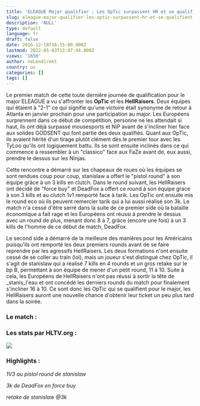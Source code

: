 ```yaml
---
title: 'ELEAGUE Major qualifier : Les OpTic surpassent HR et se qualifient'
slug: eleague-major-qualifier-les-optic-surpassent-hr-et-se-qualifient
description: 'NULL'
type: default
language: fr
draft: false
date: 2016-12-18T16:15:00.000Z
lastmod: 2022-05-03T13:07:44.000Z
views: '1650'
author: neLendirekt
country: us
categories: []
tags: []
---
```

Le premier match de cette toute dernière journée de qualification pour le major ELEAGUE a vu s'affronter les **OpTic** et les **HellRaisers**. Deux équipes qui étaient à "2-1" ce qui signifie qu'une victoire était synonyme de retour à Atlanta en janvier prochain pour une participation au major. Les Européens surprennent dans ce début de compétition, personne ne les attendait si haut, ils ont déjà surpassé mousesports et NiP avant de s'incliner hier face aux solides GODSENT qui font partie des deux qualifiés. Quant aux OpTic, ils avaient hérité d'un tirage plutôt clément dès le premier tour avec les TyLoo qu'ils ont logiquement battu. Ils se sont ensuite inclinés dans ce qui commence à ressembler à un "classico" face aux FaZe avant de, eux aussi, prendre le dessus sur les Ninjas.

Cette rencontre a démarré sur les chapeaux de roues où les équipes se sont rendues coup pour coup, stanislaw a offert le "pistol round" à son équipe grâce à un 3 kills en clutch. Dans le round suivant, les HellRaisers ont décidé de "force buy" et DeadFox a offert ce round à son équipe grace à son 3 kills et au clutch 1v1 remporté face à tarik. Les OpTic ont ensuite mis le round eco où ils peuvent remercier tarik qui a lui aussi réalisé son 3k. Le match n'a cessé d'être serré dans la suite de ce premier side où la bataille économique a fait rage et les Européens ont réussi à prendre le dessus avec un round de plus, menant donc 8 à 7, grâce (encore une fois) à un 3 kills de l'homme de ce début de match, DeadFox.

Le second side a démarré de la meilleure des manières pour les Américains puisqu'ils ont remporté les deux premiers rounds avant de se faire reprendre par les agressifs HellRaisers. Les deux formations n'ont ensuite cessé de se coller au train (lol), mais un joueur s'est distingué chez OpTic, il s'agit de stanislaw qui a réalisé 7 kills en 4 rounds et un gros retake sur le bp B, permettant à son équipe de mener d'un petit round, 11 à 10\. Suite à cela, les Européens de HellRaisers n'ont pas réussi à sortir la tête de _stanis_l'eau et ont concédé les derniers rounds du match pour finalement s'incliner 16 à 10\. Ce sont donc les OpTic qui se qualifient pour le major, les HellRaisers auront une nouvelle chance d'obtenir leur ticket un peu plus tard dans la soirée.

### Le match :

### Les stats par HLTV.org :

![](/storage/images/5856b521d226c_3f5abc1315ec5041c126e04eb3d52b91png.png)

### Highlights :  

_1V3 au pistol round de stanislaw_  
  
  
_3k de DeadFox en force buy_  

  
_retake de stanislaw @3k_  
